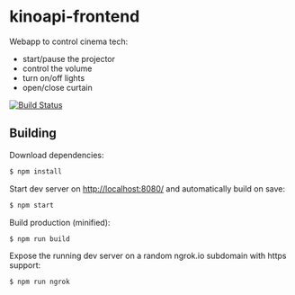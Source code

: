 # kinoapi-frontend

Webapp to control cinema tech:
- start/pause the projector
- control the volume
- turn on/off lights
- open/close curtain

[![Build Status](https://travis-ci.org/SchunterKino/kinoapi-frontend.svg?branch=master)](https://travis-ci.org/SchunterKino/kinoapi-frontend)

## Building

Download dependencies:
```sh
$ npm install
```

Start dev server on <http://localhost:8080/> and automatically build on save:
```sh
$ npm start
```

Build production (minified):
```sh
$ npm run build
```

Expose the running dev server on a random ngrok.io subdomain with https support:
```sh
$ npm run ngrok
```
